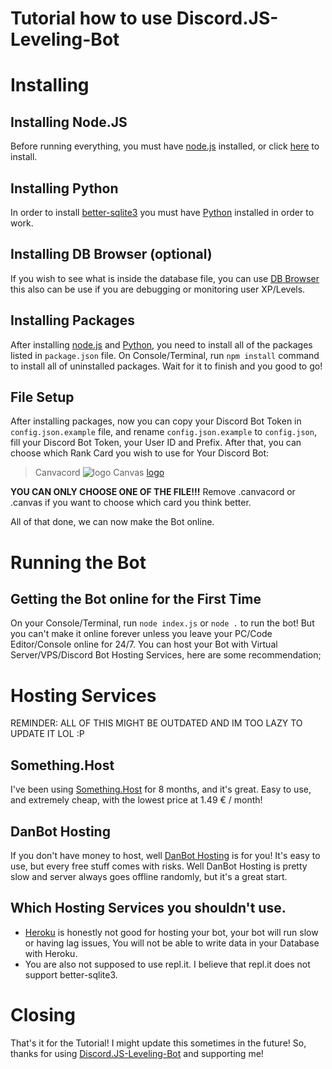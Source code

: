 # Tutorial how to use Discord.JS-Leveling-Bot

# Installing

## Installing Node.JS
Before running everything, you must have [node.js](https://nodejs.org/en/download/) installed, or click [here](https://nodejs.org/en/download/) to install.

## Installing Python
In order to install [better-sqlite3](https://github.com/JoshuaWise/better-sqlite3) you must have [Python](https://www.python.org/downloads/) installed in order to work.

## Installing DB Browser (optional)
If you wish to see what is inside the database file, you can use [DB Browser](https://sqlitebrowser.org/) this also can be use if you are debugging or monitoring user XP/Levels.

## Installing Packages
After installing [node.js](https://nodejs.org/en/download/) and [Python](https://www.python.org/downloads/), you need to install all of the packages listed in `package.json` file. On Console/Terminal, run `npm install` command to install all of uninstalled packages. Wait for it to finish and you good to go!

## File Setup
After installing packages, now you can copy your Discord Bot Token in `config.json.example` file, and rename `config.json.example` to `config.json`, fill your Discord Bot Token, your User ID and Prefix. After that, you can choose which Rank Card you wish to use for Your Discord Bot:

> Canvacord
![logo](https://media.discordapp.net/attachments/740789315407183872/863914086642483210/RankCard.png) 
> Canvas
[logo](https://media.discordapp.net/attachments/740789315407183872/863914700319358986/rank.png)

**YOU CAN ONLY CHOOSE ONE OF THE FILE!!!**
Remove .canvacord or .canvas if you want to choose which card you think better.

All of that done, we can now make the Bot online.


# Running the Bot

## Getting the Bot online for the First Time
On your Console/Terminal, run `node index.js` or `node .` to run the bot! But you can't make it online forever unless you leave your PC/Code Editor/Console online for 24/7. You can host your Bot with Virtual Server/VPS/Discord Bot Hosting Services, here are some recommendation;


# Hosting Services

REMINDER: ALL OF THIS MIGHT BE OUTDATED AND IM TOO LAZY TO UPDATE IT LOL :P

## Something.Host
I've been using [Something.Host](https://something.host/en/) for 8 months, and it's great. Easy to use, and extremely cheap, with the lowest price at 1.49 € / month!

## DanBot Hosting
If you don't have money to host, well [DanBot Hosting](discord.gg/dbh) is for you! It's easy to use, but every free stuff comes with risks. Well DanBot Hosting is pretty slow and server always goes offline randomly, but it's a great start.

## Which Hosting Services you shouldn't use.
- [Heroku](https://www.heroku.com/) is honestly not good for hosting your bot, your bot will run slow or having lag issues, You will not be able to write data in your Database with Heroku.
- You are also not supposed to use repl.it. I believe that repl.it does not support better-sqlite3.


# Closing

That's it for the Tutorial! I might update this sometimes in the future! So, thanks for using [Discord.JS-Leveling-Bot](https://github.com/roefinoavrililo/Discord.JS-Leveling-Bot) and supporting me!
